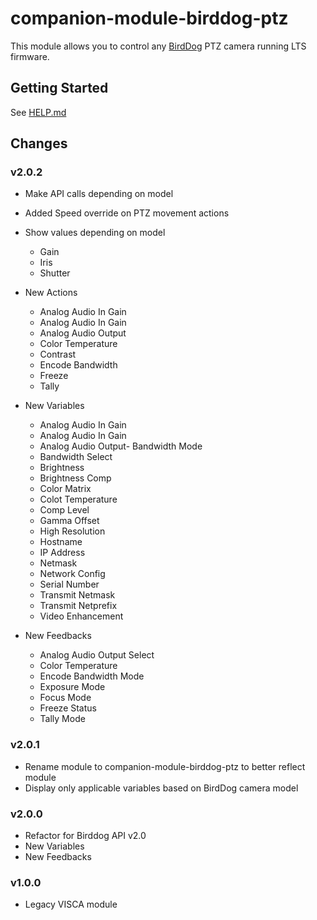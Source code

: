 # companion-module-birddog-ptz

This module allows you to control any [BirdDog](https://birddog.tv/ptz-range/) PTZ camera running LTS firmware.

## Getting Started

See [HELP.md](https://github.com/bitfocus/companion-module-birddog-ptz/blob/main/HELP.md)

## Changes

### v2.0.2
- Make API calls depending on model
- Added Speed override on PTZ movement actions
- Show values depending on model
    - Gain
    - Iris
    - Shutter

- New Actions
    - Analog Audio In Gain
    - Analog Audio In Gain
    - Analog Audio Output
    - Color Temperature
    - Contrast
    - Encode Bandwidth
    - Freeze
    - Tally
- New Variables
    - Analog Audio In Gain
    - Analog Audio In Gain
    - Analog Audio Output- Bandwidth Mode
    - Bandwidth Select
    - Brightness
    - Brightness Comp
    - Color Matrix
    - Colot Temperature
    - Comp Level
    - Gamma Offset
    - High Resolution
    - Hostname
    - IP Address
    - Netmask
    - Network Config
    - Serial Number
    - Transmit Netmask
    - Transmit Netprefix
    - Video Enhancement
- New Feedbacks
    - Analog Audio Output Select
    - Color Temperature
    - Encode Bandwidth Mode
    - Exposure Mode
    - Focus Mode
    - Freeze Status
    - Tally Mode
    
### v2.0.1

- Rename module to companion-module-birddog-ptz to better reflect module
- Display only applicable variables based on BirdDog camera model

### v2.0.0

- Refactor for Birddog API v2.0
- New Variables
- New Feedbacks

### v1.0.0

- Legacy VISCA module
